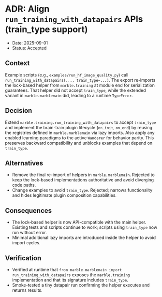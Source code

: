 # ADR: Align `run_training_with_datapairs` APIs (train_type support)

- Date: 2025-09-01
- Status: Accepted

## Context
Example scripts (e.g., `examples/run_hf_image_quality.py`) call `run_training_with_datapairs(..., train_type=...)`. The export re-imports the lock-based helper from `marble.training` at module end for serialization guarantees. That helper did not accept `train_type`, while the extended variant in `marble.marblemain` did, leading to a runtime `TypeError`.

## Decision
Extend `marble.training.run_training_with_datapairs` to accept `train_type` and implement the brain-train plugin lifecycle (`on_init`, `on_end`) by reusing the registries defined in `marble.marblemain` via lazy imports. Also apply any enabled learning paradigms to the active `Wanderer` for behavior parity. This preserves backward compatibility and unblocks examples that depend on `train_type`.

## Alternatives
- Remove the final re-import of helpers in `marble.marblemain`. Rejected to keep the lock-based implementations authoritative and avoid diverging code paths.
- Change examples to avoid `train_type`. Rejected; narrows functionality and hides legitimate plugin composition capabilities.

## Consequences
- The lock-based helper is now API-compatible with the main helper. Existing tests and scripts continue to work; scripts using `train_type` now run without error.
- Minimal additional lazy imports are introduced inside the helper to avoid import cycles.

## Verification
- Verified at runtime that `from marble.marblemain import run_training_with_datapairs` exposes the `marble.training` implementation and that its signature includes `train_type`.
- Smoke-tested a tiny datapair run confirming the helper executes and returns results.

